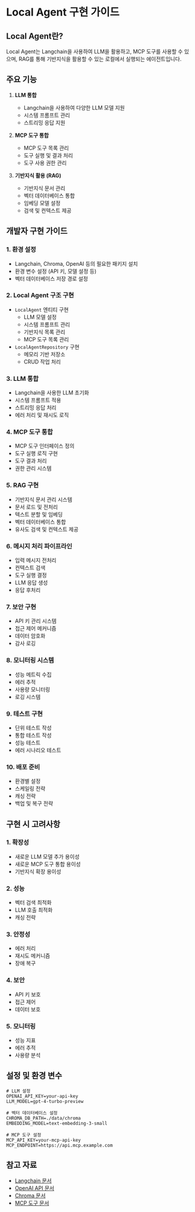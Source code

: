 # Local Agent 구현 가이드

## Local Agent란?

Local Agent는 Langchain을 사용하여 LLM을 활용하고, MCP 도구를 사용할 수 있으며, RAG를 통해 기반지식을 활용할 수 있는 로컬에서 실행되는 에이전트입니다.

## 주요 기능

1. **LLM 통합**
   - Langchain을 사용하여 다양한 LLM 모델 지원
   - 시스템 프롬프트 관리
   - 스트리밍 응답 지원

2. **MCP 도구 통합**
   - MCP 도구 목록 관리
   - 도구 실행 및 결과 처리
   - 도구 사용 권한 관리

3. **기반지식 활용 (RAG)**
   - 기반지식 문서 관리
   - 벡터 데이터베이스 통합
   - 임베딩 모델 설정
   - 검색 및 컨텍스트 제공

## 개발자 구현 가이드

### 1. 환경 설정
- Langchain, Chroma, OpenAI 등의 필요한 패키지 설치
- 환경 변수 설정 (API 키, 모델 설정 등)
- 벡터 데이터베이스 저장 경로 설정

### 2. Local Agent 구조 구현
- `LocalAgent` 엔티티 구현
  - LLM 모델 설정
  - 시스템 프롬프트 관리
  - 기반지식 목록 관리
  - MCP 도구 목록 관리
- `LocalAgentRepository` 구현
  - 메모리 기반 저장소
  - CRUD 작업 처리

### 3. LLM 통합
- Langchain을 사용한 LLM 초기화
- 시스템 프롬프트 적용
- 스트리밍 응답 처리
- 에러 처리 및 재시도 로직

### 4. MCP 도구 통합
- MCP 도구 인터페이스 정의
- 도구 실행 로직 구현
- 도구 결과 처리
- 권한 관리 시스템

### 5. RAG 구현
- 기반지식 문서 관리 시스템
- 문서 로드 및 전처리
- 텍스트 분할 및 임베딩
- 벡터 데이터베이스 통합
- 유사도 검색 및 컨텍스트 제공

### 6. 메시지 처리 파이프라인
- 입력 메시지 전처리
- 컨텍스트 검색
- 도구 실행 결정
- LLM 응답 생성
- 응답 후처리

### 7. 보안 구현
- API 키 관리 시스템
- 접근 제어 메커니즘
- 데이터 암호화
- 감사 로깅

### 8. 모니터링 시스템
- 성능 메트릭 수집
- 에러 추적
- 사용량 모니터링
- 로깅 시스템

### 9. 테스트 구현
- 단위 테스트 작성
- 통합 테스트 작성
- 성능 테스트
- 에러 시나리오 테스트

### 10. 배포 준비
- 환경별 설정
- 스케일링 전략
- 캐싱 전략
- 백업 및 복구 전략

## 구현 시 고려사항

### 1. 확장성
- 새로운 LLM 모델 추가 용이성
- 새로운 MCP 도구 통합 용이성
- 기반지식 확장 용이성

### 2. 성능
- 벡터 검색 최적화
- LLM 호출 최적화
- 캐싱 전략

### 3. 안정성
- 에러 처리
- 재시도 메커니즘
- 장애 복구

### 4. 보안
- API 키 보호
- 접근 제어
- 데이터 보호

### 5. 모니터링
- 성능 지표
- 에러 추적
- 사용량 분석

## 설정 및 환경 변수

```env
# LLM 설정
OPENAI_API_KEY=your-api-key
LLM_MODEL=gpt-4-turbo-preview

# 벡터 데이터베이스 설정
CHROMA_DB_PATH=./data/chroma
EMBEDDING_MODEL=text-embedding-3-small

# MCP 도구 설정
MCP_API_KEY=your-mcp-api-key
MCP_ENDPOINT=https://api.mcp.example.com
```

## 참고 자료

- [Langchain 문서](https://js.langchain.com/docs/)
- [OpenAI API 문서](https://platform.openai.com/docs/api-reference)
- [Chroma 문서](https://docs.trychroma.com/)
- [MCP 도구 문서](https://mcp.example.com/docs) 